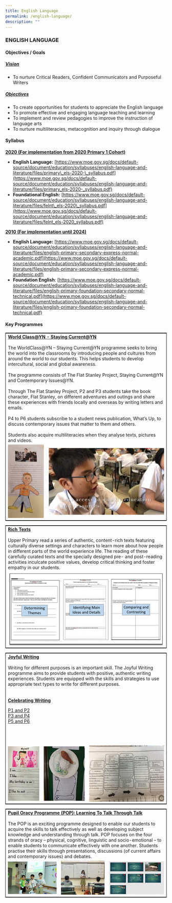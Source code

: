 ```yaml
---
title: English Language
permalink: /english-language/
description: ""
---
```

### ENGLISH LANGUAGE

#### Objectives / Goals

<h5><u> Vision </u></h5>

*   To nurture Critical Readers, Confident Communicators and Purposeful Writers

<h5><u> Objectives </u></h5>

*   To create opportunities for students to appreciate the English language
*   To promote effective and engaging language teaching and learning
*   To implement and review pedagogies to improve the instruction of language arts
*   To nurture multiliteracies, metacognition and inquiry through dialogue

#### Syllabus

<b><u>2020 (For implementation from 2020 Primary 1 Cohort)</u></b>

* **English Language:** [https://www.moe.gov.sg/docs/default-source/document/education/syllabuses/english-language-and-literature/files/primary\_els-2020-\_syllabus.pdf](https://www.moe.gov.sg/docs/default-source/document/education/syllabuses/english-language-and-literature/files/primary_els-2020-_syllabus.pdf)
*   **Foundational English:**&nbsp;[https://www.moe.gov.sg/docs/default-source/document/education/syllabuses/english-language-and-literature/files/felnt\_els-2020\_syllabus.pdf](https://www.moe.gov.sg/docs/default-source/document/education/syllabuses/english-language-and-literature/files/felnt_els-2020_syllabus.pdf)

<b><u>2010 (For implementation until 2024)</u></b>

*   **English Language:**&nbsp;[https://www.moe.gov.sg/docs/default-source/document/education/syllabuses/english-language-and-literature/files/english-primary-secondary-express-normal-academic.pdf](https://www.moe.gov.sg/docs/default-source/document/education/syllabuses/english-language-and-literature/files/english-primary-secondary-express-normal-academic.pdf)
*   **Foundation English**:&nbsp;[https://www.moe.gov.sg/docs/default-source/document/education/syllabuses/english-language-and-literature/files/english-primary-foundation-secondary-normal-technical.pdf](https://www.moe.gov.sg/docs/default-source/document/education/syllabuses/english-language-and-literature/files/english-primary-foundation-secondary-normal-technical.pdf)

#### Key Programmes

<table style="border:1px solid black">
	<tbody><tr>
		<td colspan="2">
			<b><u>World Class@YN - Staying Current@YN</u></b><br>
			<br>The WorldClass@YN – Staying Current@YN programme seeks to bring the world into the classrooms by introducing people and cultures from around the world to our students. This helps students to develop intercultural, social and global awareness.<br>
<br>
The programme consists of The Flat Stanley Project, Staying Current@YN and Contemporary Issues@YN. <br>
<br>
Through The Flat Stanley Project, P2 and P3 students take the book character, Flat Stanley, on different adventures and outings and share these experiences with friends locally and overseas by writing letters and emails. <br>
<br>
P4 to P6 students subscribe to a student news publication, What’s Up, to discuss contemporary issues that matter to them and others.<br>
<br>
Students also acquire multiliteracies when they analyse texts, pictures and videos.
		</td>
	</tr>
	<tr>
		<td width="25%">
			<img src="/images/WorldClass_YN-1-e1594797016544-146x300.jpg">
		</td>
		<td>
			<img src="/images/WorldClass_YN-2-e1594797306642-768x441.jpg">
		</td>
	</tr>
</tbody></table>

<table style="border:1px solid black">
	<tbody><tr>
		<td>
			<b><u>Rich Texts</u></b><br>
			<br>
			Upper Primary read a series of authentic, content-rich texts featuring culturally diverse settings and characters to learn more about how people in different parts of the world experience life. The reading of these carefully curated texts and the specially designed pre- and post-reading activities inculcate positive values, develop critical thinking and foster empathy in our students.
		</td>
	</tr>
	<tr>
		<td> <img src="/images/Rich-Text-768x363.jpg"> </td>
	</tr>
</tbody></table>

<table style="border:1px solid black">
	<tbody><tr>
		<td colspan="3">
			<b><u>Joyful Writing</u></b><br>
			<br>
Writing for different purposes is an important skill. The Joyful Writing programme aims to provide students with positive, authentic writing experiences. Students are equipped with the skills and strategies to use appropriate text types to write for different purposes.
			<br><br><br>
			<b><u>Celebrating Writing</u></b><br>
			
<a href="https://drive.google.com/file/d/1eKQ5g-KAT8KZtyf7yQc9f-vUvGPt6XQ_/view?usp=drive_web">P1 and P2</a><br>
<a href="https://drive.google.com/file/d/1Oj0gVxXI2i8FqBE08uw_aWKDYS_e9ERb/view?usp=drive_web">P3 and P4</a><br>
			<a href="https://drive.google.com/file/d/13a6MrY_lJVZu4ZWvo26gEvlMc8UHyd0X/view?usp=drive_web">P5 and P6</a><br>
			
			
			
[]() <br> 
[]()  <br>
[]()
		</td>
	</tr>
	<tr>
		<td width="22%"><img src="/images/Joyful-Writing-1-173x300.jpg"></td>
		<td width="28%"><img src="/images/Joyful-Writing-2-225x300.jpg"></td>
		<td width="49%"><img src="/images/Joyful-Writing-3-300x225.jpg"></td>
	</tr>
</tbody></table>

<table style="border:1px solid black">
	<tbody><tr>
		<td colspan="3">
			<b><u>Pupil Oracy Programme (POP): Learning To Talk Through Talk </u></b><br>
			<br>
The POP is an exciting programme designed to enable our students to acquire the skills to talk effectively as well as developing subject knowledge and understanding through talk. POP focuses on the four strands of oracy – physical, cognitive, linguistic and socio-emotional – to enable students to communicate effectively with one another. Students practise their skills through presentations, discussions (of current affairs and contemporary issues) and debates.
		</td>
	</tr>
	<tr>
		<td width="33%"><img src="/images/Pupil-Oracy-Programme-1-300x199.jpg"></td>
		<td width="30%"><img src="/images/Pupil-Oracy-Programme-2-300x233.jpeg"></td>
		<td width="37%"><img src="/images/Pupil-Oracy-Programme-3-300x180.jpg"></td>
	</tr>
</tbody></table>